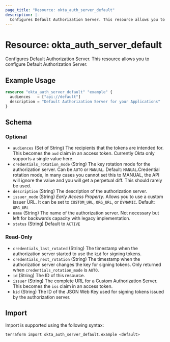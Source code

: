 ```yaml
---
page_title: "Resource: okta_auth_server_default"
description: |-
  Configures Default Authorization Server. This resource allows you to configure Default Authorization Server.
---
```


# Resource: okta_auth_server_default

Configures Default Authorization Server. This resource allows you to configure Default Authorization Server.

## Example Usage

```terraform
resource "okta_auth_server_default" "example" {
  audiences   = ["api://default"]
  description = "Default Authorization Server for your Applications"
}
```

<!-- schema generated by tfplugindocs -->
## Schema

### Optional

- `audiences` (Set of String) The recipients that the tokens are intended for. This becomes the `aud` claim in an access token. Currently Okta only supports a single value here.
- `credentials_rotation_mode` (String) The key rotation mode for the authorization server. Can be `AUTO` or `MANUAL`. Default: `MANUAL`.Credential rotation mode, in many cases you cannot set this to MANUAL, the API will ignore the value and you will get a perpetual diff. This should rarely be used.
- `description` (String) The description of the authorization server.
- `issuer_mode` (String) *Early Access Property*. Allows you to use a custom issuer URL. It can be set to `CUSTOM_URL`, `ORG_URL`, or `DYNAMIC`. Default: `ORG_URL`
- `name` (String) The name of the authorization server. Not necessary but left for backwards capacity with legacy implementation.
- `status` (String) Default to `ACTIVE`

### Read-Only

- `credentials_last_rotated` (String) The timestamp when the authorization server started to use the `kid` for signing tokens.
- `credentials_next_rotation` (String) The timestamp when the authorization server changes the key for signing tokens. Only returned when `credentials_rotation_mode` is `AUTO`.
- `id` (String) The ID of this resource.
- `issuer` (String) The complete URL for a Custom Authorization Server. This becomes the `iss` claim in an access token.
- `kid` (String) The ID of the JSON Web Key used for signing tokens issued by the authorization server.

## Import

Import is supported using the following syntax:

```shell
terraform import okta_auth_server_default.example <default>
```
